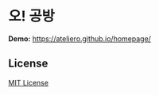 # 오! 공방

**Demo:** https://ateliero.github.io/homepage/



## License

[MIT License](https://opensource.org/licenses/MIT)
